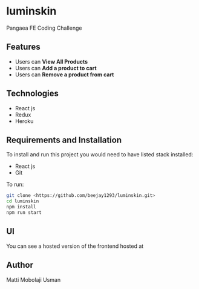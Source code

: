 # luminskin
Pangaea FE Coding Challenge

## Features

- Users can **View All Products**
- Users can **Add a product to cart**
- Users can **Remove a product from cart**


## Technologies

- React js
- Redux
- Heroku

## Requirements and Installation

To install and run this project you would need to have listed stack installed:

- React js
- Git

To run:

```sh
git clone <https://github.com/beejay1293/luminskin.git> 
cd luminskin
npm install
npm run start
```

## UI

You can see a hosted version of the frontend hosted at


## Author

Matti Mobolaji Usman

